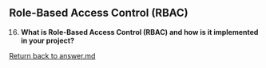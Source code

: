 
## Role-Based Access Control (RBAC)

16. **What is Role-Based Access Control (RBAC) and how is it implemented in your project?**



[Return back to answer.md](/answer.md)